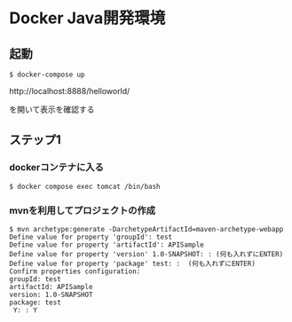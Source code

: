 Docker Java開発環境
========================

## 起動

```
$ docker-compose up
```

http://localhost:8888/helloworld/

を開いて表示を確認する


## ステップ1

### dockerコンテナに入る

```
$ docker compose exec tomcat /bin/bash
```

### mvnを利用してプロジェクトの作成

```
$ mvn archetype:generate -DarchetypeArtifactId=maven-archetype-webapp
Define value for property 'groupId': test
Define value for property 'artifactId': APISample
Define value for property 'version' 1.0-SNAPSHOT: : (何も入れずにENTER)
Define value for property 'package' test: :  (何も入れずにENTER)
Confirm properties configuration:
groupId: test
artifactId: APISample
version: 1.0-SNAPSHOT
package: test
 Y: : Y
```
